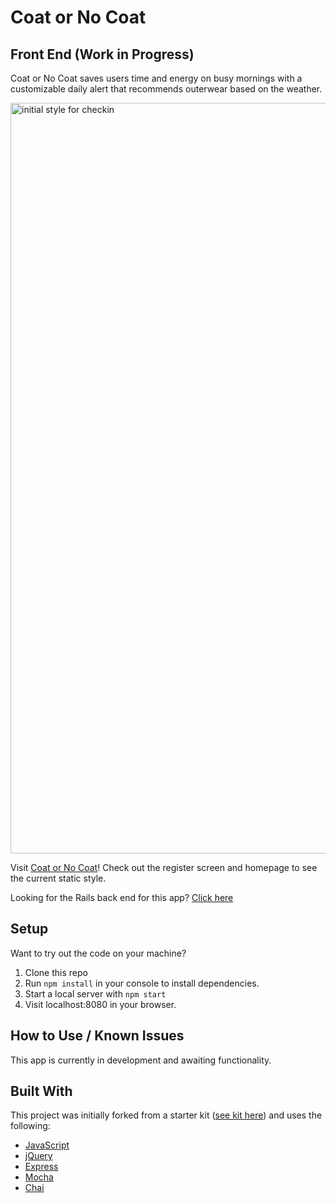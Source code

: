 # Coat or No Coat
## Front End (Work in Progress)

Coat or No Coat saves users time and energy on busy mornings with a customizable daily alert that recommends outerwear based on the weather.

<img width="1201" alt="initial style for checkin" src="https://user-images.githubusercontent.com/39714935/49409606-9246e780-f71e-11e8-95b4-b0eca414d2e4.png">

Visit [Coat or No Coat](https://beccahyland.github.io/frontend_coat_or_no_coat/)! Check out the register screen and homepage to see the current static style.

Looking for the Rails back end for this app? [Click here](https://github.com/BeccaHyland/api_coat_or_no_coat)

## Setup
Want to try out the code on your machine?
1. Clone this repo
2. Run `npm install` in your console to install dependencies.
3. Start a local server with `npm start`
4. Visit localhost:8080 in your browser.

## How to Use / Known Issues
This app is currently in development and awaiting functionality. 
  
## Built With
This project was initially forked from a starter kit ([see kit here](https://github.com/turingschool-projects/self-directed-fe-starter)) and uses the following:

* [JavaScript](https://www.javascript.com/)
* [jQuery](https://jquery.com/)
* [Express](https://expressjs.com/)
* [Mocha](https://mochajs.org/)
* [Chai](https://chaijs.com/)

